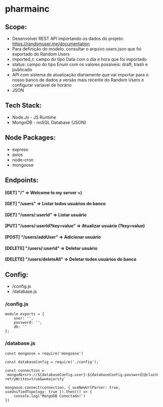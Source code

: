 # pharmainc

## Scope: 
- Desenvolver REST API importando os dados do projeto: https://randomuser.me/documentation
- Para definição do modelo, consultar o arquivo users.json que foi exportado do Random Users
- imported_t: campo do tipo Data com o dia e hora que foi importado
- status: campo do tipo Enum com os valores possíveis: draft, trash e publicado
- API com sistema de atualização diariamente que vai importar para o nosso banco de dados a versão mais recente do Random Users e configurar variavel de horário
- JSON

## Tech Stack:
- Node.Js - JS Runtime
- MongoDB - noSQL Database (JSON)

## Node Packages:
- express
- axios
- node-cron
- mongoose

## Endpoints:
#### [GET] "/" => Welcome to my server =)
#### [GET] "/users" => Listar todos usuários do banco
#### [GET] "/users/:userId" => Listar usuário
#### [PUT] "/users/:userId?key=value" => Atualizar usuário (?key=value)
#### [POST] "/users/addUser" => Adicionar usuário
#### [DELETE] "/users/:userId" => Deletar usuário
#### [DELETE] "/users/deleteAll" => Deletar todos usuários do banco

## Config:
- /config.js 
- /database.js

### /config.js
```
module.exports = {
    user: '',
    password: '',
    db: ''
};
```

### /database.js
``` 
const mongoose = require('mongoose')

const databaseConfig = require('./config');

const connection = `mongodb+srv://${databaseConfig.user}:${databaseConfig.password}@cluster0.xtsw7.mongodb.net/${databaseConfig.db}?retryWrites=true&w=majority`

mongoose.connect(connection, { useNewUrlParser: true, useUnifiedTopology: true }).then(() => {
    console.log('MongoDB Conectado!')
})
```
